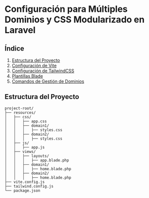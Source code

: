 # Configuración para Múltiples Dominios y CSS Modularizado en Laravel

## Índice
1. [Estructura del Proyecto](#estructura-del-proyecto)
2. [Configuración de Vite](#configuración-de-vite)
3. [Configuración de TailwindCSS](#configuración-de-tailwindcss)
4. [Plantillas Blade](#plantillas-blade)
5. [Comandos de Gestión de Dominios](#comandos-de-gestión-de-dominios)


## Estructura del Proyecto

```plaintext
project-root/
├── resources/
│   ├── css/
│   │   ├── app.css
│   │   ├── domain1/
│   │   │   ├── styles.css
│   │   ├── domain2/
│   │   │   ├── styles.css
│   ├── js/
│   │   ├── app.js
│   ├── views/
│   │   ├── layouts/
│   │   │   ├── app.blade.php
│   │   ├── domain1/
│   │   │   ├── home.blade.php
│   │   ├── domain2/
│   │   │   ├── home.blade.php
├── vite.config.js
├── tailwind.config.js
└── package.json
